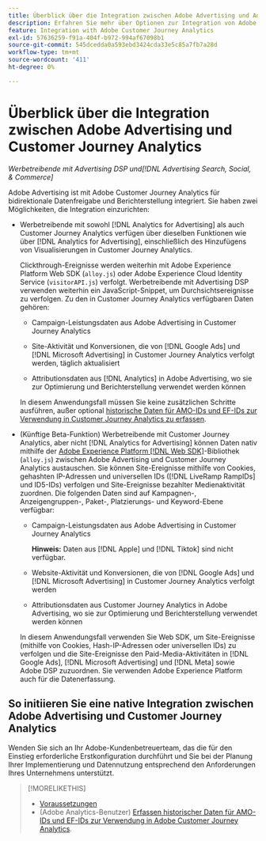 ```yaml
---
title: Überblick über die Integration zwischen Adobe Advertising und Adobe Customer Journey Analytics
description: Erfahren Sie mehr über Optionen zur Integration von Adobe Advertising mit Adobe Customer Journey Analytics.
feature: Integration with Adobe Customer Journey Analytics
exl-id: 57636259-f91a-404f-b972-994af67098b1
source-git-commit: 545dcedda0a593ebd3424cda33e5c85a7fb7a28d
workflow-type: tm+mt
source-wordcount: '411'
ht-degree: 0%

---
```


# Überblick über die Integration zwischen Adobe Advertising und Customer Journey Analytics

<!-- title? If I change, change refs throughout -->

*Werbetreibende mit Advertising DSP und[!DNL Advertising Search, Social, & Commerce]*

Adobe Advertising ist mit Adobe Customer Journey Analytics für bidirektionale Datenfreigabe und Berichterstellung integriert. Sie haben zwei Möglichkeiten, die Integration einzurichten:

* Werbetreibende mit sowohl [!DNL Analytics for Advertising] als auch Customer Journey Analytics verfügen über dieselben Funktionen wie über [!DNL Analytics for Advertising], einschließlich des Hinzufügens von Visualisierungen in Customer Journey Analytics.

  Clickthrough-Ereignisse werden weiterhin mit Adobe Experience Platform Web SDK (`alloy.js`) oder Adobe Experience Cloud Identity Service (`visitorAPI.js`) verfolgt. Werbetreibende mit Advertising DSP verwenden weiterhin ein JavaScript-Snippet, um Durchsichtsereignisse zu verfolgen. Zu den in Customer Journey Analytics verfügbaren Daten gehören:

   * Campaign-Leistungsdaten aus Adobe Advertising in Customer Journey Analytics

   * Site-Aktivität und Konversionen, die von [!DNL Google Ads] und [!DNL Microsoft Advertising] in Customer Journey Analytics verfolgt werden, täglich aktualisiert

   * Attributionsdaten aus [!DNL Analytics] in Adobe Advertising, wo sie zur Optimierung und Berichterstellung verwendet werden können

  In diesem Anwendungsfall müssen Sie keine zusätzlichen Schritte ausführen, außer optional [historische Daten für AMO-IDs und EF-IDs zur Verwendung in Customer Journey Analytics zu erfassen](/help/integrations/analytics/rvars-to-evars.md).

* (Künftige Beta-Funktion) Werbetreibende mit Customer Journey Analytics, aber nicht [!DNL Analytics for Advertising] können Daten nativ mithilfe der [Adobe Experience Platform [!DNL Web SDK]](https://experienceleague.adobe.com/docs/experience-platform/edge/home.html)-Bibliothek (`alloy.js`) zwischen Adobe Advertising und Customer Journey Analytics austauschen. Sie können Site-Ereignisse mithilfe von Cookies, gehashten IP-Adressen und universellen IDs ([!DNL LiveRamp RampIDs] und ID5-IDs) verfolgen und Site-Ereignisse bezahlter Medienaktivität zuordnen. Die folgenden Daten sind auf Kampagnen-, Anzeigengruppen-, Paket-, Platzierungs- und Keyword-Ebene verfügbar:

   * Campaign-Leistungsdaten aus Adobe Advertising in Customer Journey Analytics

     **Hinweis:** Daten aus [!DNL Apple] und [!DNL Tiktok] sind nicht verfügbar.

   * Website-Aktivität und Konversionen, die von [!DNL Google Ads] und [!DNL Microsoft Advertising] in Customer Journey Analytics verfolgt werden

   * Attributionsdaten aus Customer Journey Analytics in Adobe Advertising, wo sie zur Optimierung und Berichterstellung verwendet werden können

  In diesem Anwendungsfall verwenden Sie Web SDK, um Site-Ereignisse (mithilfe von Cookies, Hash-IP-Adressen oder universellen IDs) zu verfolgen und die Site-Ereignisse den Paid-Media-Aktivitäten in [!DNL Google Ads], [!DNL Microsoft Advertising] und [!DNL Meta] sowie Adobe DSP zuzuordnen. Sie verwenden Adobe Experience Platform auch für die Datenerfassung.

## So initiieren Sie eine native Integration zwischen Adobe Advertising und Customer Journey Analytics

Wenden Sie sich an Ihr Adobe-Kundenbetreuerteam, das die für den Einstieg erforderliche Erstkonfiguration durchführt und Sie bei der Planung Ihrer Implementierung und Datennutzung entsprechend den Anforderungen Ihres Unternehmens unterstützt.

>[!MORELIKETHIS]
>
>* [Voraussetzungen](prerequisites.md)
>* (Adobe Analytics-Benutzer) [Erfassen historischer Daten für AMO-IDs und EF-IDs zur Verwendung in Adobe Customer Journey Analytics](/help/integrations/analytics/rvars-to-evars.md).
